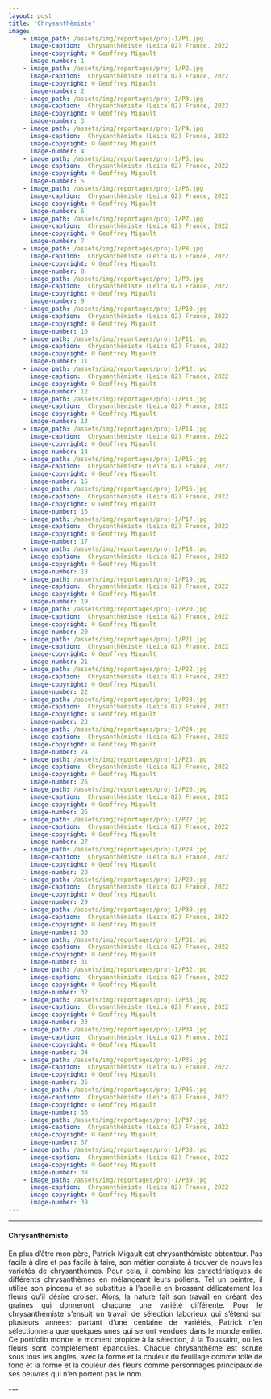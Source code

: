 ```yaml
---
layout: post
title: 'Chrysanthèmiste'
image: 
    - image_path: /assets/img/reportages/proj-1/P1.jpg
      image-caption:  Chrysanthèmiste (Leica Q2) France, 2022
      image-copyright: © Geoffrey Migault
      image-number: 1
    - image_path: /assets/img/reportages/proj-1/P2.jpg
      image-caption:  Chrysanthèmiste (Leica Q2) France, 2022
      image-copyright: © Geoffrey Migault
      image-number: 2
    - image_path: /assets/img/reportages/proj-1/P3.jpg
      image-caption:  Chrysanthèmiste (Leica Q2) France, 2022
      image-copyright: © Geoffrey Migault
      image-number: 3
    - image_path: /assets/img/reportages/proj-1/P4.jpg
      image-caption:  Chrysanthèmiste (Leica Q2) France, 2022
      image-copyright: © Geoffrey Migault
      image-number: 4
    - image_path: /assets/img/reportages/proj-1/P5.jpg
      image-caption:  Chrysanthèmiste (Leica Q2) France, 2022
      image-copyright: © Geoffrey Migault
      image-number: 5
    - image_path: /assets/img/reportages/proj-1/P6.jpg
      image-caption:  Chrysanthèmiste (Leica Q2) France, 2022
      image-copyright: © Geoffrey Migault
      image-number: 6
    - image_path: /assets/img/reportages/proj-1/P7.jpg
      image-caption:  Chrysanthèmiste (Leica Q2) France, 2022
      image-copyright: © Geoffrey Migault
      image-number: 7
    - image_path: /assets/img/reportages/proj-1/P8.jpg
      image-caption:  Chrysanthèmiste (Leica Q2) France, 2022
      image-copyright: © Geoffrey Migault
      image-number: 8
    - image_path: /assets/img/reportages/proj-1/P9.jpg
      image-caption:  Chrysanthèmiste (Leica Q2) France, 2022
      image-copyright: © Geoffrey Migault
      image-number: 9
    - image_path: /assets/img/reportages/proj-1/P10.jpg
      image-caption:  Chrysanthèmiste (Leica Q2) France, 2022
      image-copyright: © Geoffrey Migault
      image-number: 10
    - image_path: /assets/img/reportages/proj-1/P11.jpg
      image-caption:  Chrysanthèmiste (Leica Q2) France, 2022
      image-copyright: © Geoffrey Migault
      image-number: 11
    - image_path: /assets/img/reportages/proj-1/P12.jpg
      image-caption:  Chrysanthèmiste (Leica Q2) France, 2022
      image-copyright: © Geoffrey Migault
      image-number: 12
    - image_path: /assets/img/reportages/proj-1/P13.jpg
      image-caption:  Chrysanthèmiste (Leica Q2) France, 2022
      image-copyright: © Geoffrey Migault
      image-number: 13
    - image_path: /assets/img/reportages/proj-1/P14.jpg
      image-caption:  Chrysanthèmiste (Leica Q2) France, 2022
      image-copyright: © Geoffrey Migault
      image-number: 14
    - image_path: /assets/img/reportages/proj-1/P15.jpg
      image-caption:  Chrysanthèmiste (Leica Q2) France, 2022
      image-copyright: © Geoffrey Migault
      image-number: 15
    - image_path: /assets/img/reportages/proj-1/P16.jpg
      image-caption:  Chrysanthèmiste (Leica Q2) France, 2022
      image-copyright: © Geoffrey Migault
      image-number: 16
    - image_path: /assets/img/reportages/proj-1/P17.jpg
      image-caption:  Chrysanthèmiste (Leica Q2) France, 2022
      image-copyright: © Geoffrey Migault
      image-number: 17
    - image_path: /assets/img/reportages/proj-1/P18.jpg
      image-caption:  Chrysanthèmiste (Leica Q2) France, 2022
      image-copyright: © Geoffrey Migault
      image-number: 18
    - image_path: /assets/img/reportages/proj-1/P19.jpg
      image-caption:  Chrysanthèmiste (Leica Q2) France, 2022
      image-copyright: © Geoffrey Migault
      image-number: 19
    - image_path: /assets/img/reportages/proj-1/P20.jpg
      image-caption:  Chrysanthèmiste (Leica Q2) France, 2022
      image-copyright: © Geoffrey Migault
      image-number: 20
    - image_path: /assets/img/reportages/proj-1/P21.jpg
      image-caption:  Chrysanthèmiste (Leica Q2) France, 2022
      image-copyright: © Geoffrey Migault
      image-number: 21
    - image_path: /assets/img/reportages/proj-1/P22.jpg
      image-caption:  Chrysanthèmiste (Leica Q2) France, 2022
      image-copyright: © Geoffrey Migault
      image-number: 22
    - image_path: /assets/img/reportages/proj-1/P23.jpg
      image-caption:  Chrysanthèmiste (Leica Q2) France, 2022
      image-copyright: © Geoffrey Migault
      image-number: 23
    - image_path: /assets/img/reportages/proj-1/P24.jpg
      image-caption:  Chrysanthèmiste (Leica Q2) France, 2022
      image-copyright: © Geoffrey Migault
      image-number: 24
    - image_path: /assets/img/reportages/proj-1/P25.jpg
      image-caption:  Chrysanthèmiste (Leica Q2) France, 2022
      image-copyright: © Geoffrey Migault
      image-number: 25
    - image_path: /assets/img/reportages/proj-1/P26.jpg
      image-caption:  Chrysanthèmiste (Leica Q2) France, 2022
      image-copyright: © Geoffrey Migault
      image-number: 26
    - image_path: /assets/img/reportages/proj-1/P27.jpg
      image-caption:  Chrysanthèmiste (Leica Q2) France, 2022
      image-copyright: © Geoffrey Migault
      image-number: 27
    - image_path: /assets/img/reportages/proj-1/P28.jpg
      image-caption:  Chrysanthèmiste (Leica Q2) France, 2022
      image-copyright: © Geoffrey Migault
      image-number: 28
    - image_path: /assets/img/reportages/proj-1/P29.jpg
      image-caption:  Chrysanthèmiste (Leica Q2) France, 2022
      image-copyright: © Geoffrey Migault
      image-number: 29
    - image_path: /assets/img/reportages/proj-1/P30.jpg
      image-caption:  Chrysanthèmiste (Leica Q2) France, 2022
      image-copyright: © Geoffrey Migault
      image-number: 30
    - image_path: /assets/img/reportages/proj-1/P31.jpg
      image-caption:  Chrysanthèmiste (Leica Q2) France, 2022
      image-copyright: © Geoffrey Migault
      image-number: 31
    - image_path: /assets/img/reportages/proj-1/P32.jpg
      image-caption:  Chrysanthèmiste (Leica Q2) France, 2022
      image-copyright: © Geoffrey Migault
      image-number: 32
    - image_path: /assets/img/reportages/proj-1/P33.jpg
      image-caption:  Chrysanthèmiste (Leica Q2) France, 2022
      image-copyright: © Geoffrey Migault
      image-number: 33
    - image_path: /assets/img/reportages/proj-1/P34.jpg
      image-caption:  Chrysanthèmiste (Leica Q2) France, 2022
      image-copyright: © Geoffrey Migault
      image-number: 34
    - image_path: /assets/img/reportages/proj-1/P35.jpg
      image-caption:  Chrysanthèmiste (Leica Q2) France, 2022
      image-copyright: © Geoffrey Migault
      image-number: 35
    - image_path: /assets/img/reportages/proj-1/P36.jpg
      image-caption:  Chrysanthèmiste (Leica Q2) France, 2022
      image-copyright: © Geoffrey Migault
      image-number: 36
    - image_path: /assets/img/reportages/proj-1/P37.jpg
      image-caption:  Chrysanthèmiste (Leica Q2) France, 2022
      image-copyright: © Geoffrey Migault
      image-number: 37
    - image_path: /assets/img/reportages/proj-1/P38.jpg
      image-caption:  Chrysanthèmiste (Leica Q2) France, 2022
      image-copyright: © Geoffrey Migault
      image-number: 38
    - image_path: /assets/img/reportages/proj-1/P39.jpg
      image-caption:  Chrysanthèmiste (Leica Q2) France, 2022
      image-copyright: © Geoffrey Migault
      image-number: 39
---
```



---
<div style="text-align: justify">

<h4>Chrysanthèmiste</h4> 

  <p> 
    En plus d’être mon père, Patrick Migault est chrysanthémiste obtenteur. Pas facile à dire et pas facile à faire, son métier consiste à trouver de nouvelles variétés de chrysanthèmes. Pour cela, il combine les caractéristiques de différents chrysanthèmes en mélangeant leurs pollens. Tel un peintre, il utilise son pinceau et se substitue à l’abeille en brossant délicatement les fleurs qu’il désire croiser. Alors, la nature fait son travail en créant des graines qui donneront chacune une variété différente. Pour le chrysanthémiste s’ensuit un travail de sélection laborieux qui s’étend sur plusieurs années: partant d’une centaine de variétés, Patrick n’en sélectionnera que quelques unes qui seront vendues dans le monde entier. Ce portfolio montre le moment propice à la sélection, à la Toussaint, où les fleurs sont complètement épanouies. Chaque chrysanthème est scruté sous tous les angles, avec la forme et la couleur du feuillage comme toile de fond et la forme et la couleur des fleurs comme personnages principaux de ses oeuvres qui n’en portent pas le nom.
  </p>

</div>
---
